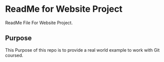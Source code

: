 # ReadMe for Website Project

ReadMe File For Website Project.

## Purpose

This Purpose of this repo is to provide a real world example
to work with Git coursed.
